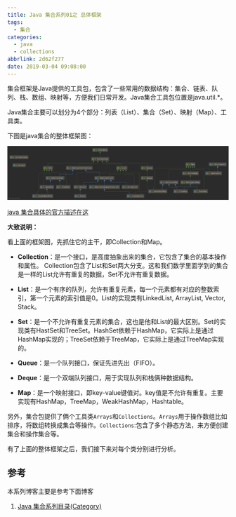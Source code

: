 ```yaml
---
title: Java 集合系列01之 总体框架
tags:
  - 集合
categories:
  - java
  - collections
abbrlink: 2d62f277
date: 2019-03-04 09:08:00
---
```

集合框架是Java提供的工具包，包含了一些常用的数据结构：集合、链表、队列、栈、数组、映射等，方便我们日常开发。Java集合工具包位置是java.util.*。

Java集合主要可以划分为4个部分：列表（List）、集合（Set）、映射（Map）、工具类。

下图是java集合的整体框架图：

![Collection](/images/Collection.png)
<!-- ![upload successful](/images/pasted-154.png) -->

[java 集合具体的官方描述在这](https://docs.oracle.com/javase/tutorial/collections/index.html)

<!--more -->

**大致说明：**

看上面的框架图，先抓住它的主干，即Collection和Map。

* **Collection**：是一个接口，是高度抽象出来的集合，它包含了集合的基本操作和属性。 Collection包含了List和Set两大分支。这和我们数学里面学到的集合是一样的List允许有重复的数据，Set不允许有重复数据。

* **List**：是一个有序的队列，允许有重复元素，每一个元素都有对应的整数索引，第一个元素的索引值是0。List的实现类有LinkedList, ArrayList, Vector, Stack。

* **Set**：是一个不允许有重复元素的集合，这也是他和List的最大区别。Set的实现类有HastSet和TreeSet。HashSet依赖于HashMap，它实际上是通过HashMap实现的；TreeSet依赖于TreeMap，它实际上是通过TreeMap实现的。

* **Queue**：是一个队列接口，保证先进先出（FIFO）。

* **Deque**：是一个双端队列接口，用于实现队列和栈俩种数据结构。

* **Map**：是一个映射接口，即key-value键值对。key值是不允许有重复。主要实现有HashMap，TreeMap，WeakHashMap，Hashtable。

另外，集合包提供了俩个工具类`Arrays`和`Collections`。`Arrays`用于操作数组比如排序，将数组转换成集合等操作。`Collections`:包含了多个静态方法，来方便创建集合和操作集合等。

有了上面的整体框架之后，我们接下来对每个类分别进行分析。

## 参考

本系列博客主要是参考下面博客

1. [Java 集合系列目录(Category)](https://www.cnblogs.com/skywang12345/p/3323085.html)
